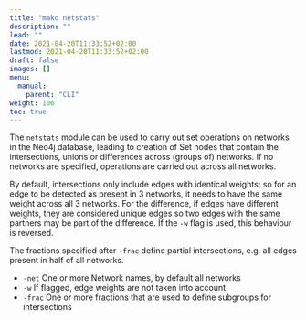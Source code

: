 ```yaml
---
title: "mako netstats"
description: ""
lead: ""
date: 2021-04-20T11:33:52+02:00
lastmod: 2021-04-20T11:33:52+02:00
draft: false
images: []
menu: 
  manual:
    parent: "CLI"
weight: 106
toc: true
---
```

The <code>netstats</code> module can be used to carry out set operations on networks in the Neo4j database, leading to creation of Set nodes that contain the intersections, unions or differences across (groups of) networks. If no networks are specified, operations are carried out across all networks. 

By default, intersections only include edges with identical weights; so for an edge to be detected as present in 3 networks, it needs to have the same weight across all 3 networks. For the difference, if edges have different weights, they are considered unique edges so two edges with the same partners may be part of the difference. If the <code>-w</code> flag is used, this behaviour is reversed. 

The fractions specified after <code>-frac</code> define partial intersections, e.g. all edges present in half of all networks. 

<ul>
  <li><code>-net</code> One or more Network names, by default all networks</li>
  <li><code>-w</code> If flagged, edge weights are not taken into account</li>
  <li><code>-frac</code> One or more fractions that are used to define subgroups for intersections</li>
</ul>